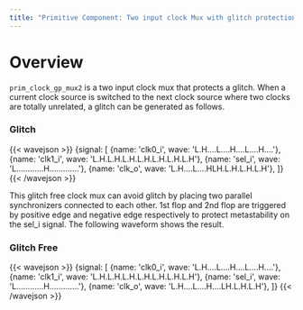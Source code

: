 ```yaml
---
title: "Primitive Component: Two input clock Mux with glitch protection"
---
```


# Overview
`prim_clock_gp_mux2` is a two input clock mux that protects a glitch. When a current clock source is switched to the next clock source where two clocks are totally unrelated, a glitch can be generated as follows.

### Glitch
{{< wavejson >}}
{signal: [
  {name: 'clk0_i',           wave: 'L.H....L....H....L....H....'},
  {name: 'clk1_i',           wave: 'L.H.L.H.L.H.L.H.L.H.L.H.L.H'},
  {name: 'sel_i',            wave: 'L............H.............'},
  {name: 'clk_o',            wave: 'L.H....L....HLH.L.H.L.H.L.H'},
 ]}
{{< /wavejson >}}

This glitch free clock mux can avoid glitch by placing two parallel synchronizers connected to each other. 1st flop and 2nd flop are triggered by positive edge and negative edge respectively to protect metastability on the sel_i signal. The following waveform shows the result.

### Glitch Free
{{< wavejson >}}
{signal: [
  {name: 'clk0_i',           wave: 'L.H....L....H....L....H....'},
  {name: 'clk1_i',           wave: 'L.H.L.H.L.H.L.H.L.H.L.H.L.H'},
  {name: 'sel_i',            wave: 'L............H.............'},
  {name: 'clk_o',            wave: 'L.H....L....H....LH.L.H.L.H'},
 ]}
{{< /wavejson >}}
